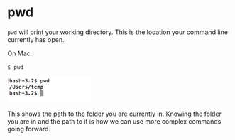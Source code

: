 # pwd

`pwd` will print your working directory.  This is the location your command line currently has open.

On Mac:

```
$ pwd
```

![pwd example](./images/terminal-pwd.png)

This shows the path to the folder you are currently in.  Knowing the folder you are in and the path to it is how we can use more complex commands going forward.